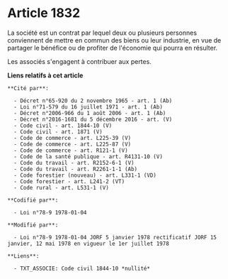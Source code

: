 # Article 1832

La société est un contrat par lequel deux ou plusieurs personnes conviennent de mettre en commun des biens ou leur industrie,
en vue de partager le bénéfice ou de profiter de l'économie qui pourra en résulter.

Les associés s'engagent à contribuer aux pertes.

**Liens relatifs à cet article**

	**Cité par**:

	  - Décret n°65-920 du 2 novembre 1965 - art. 1 (Ab)
	  - Loi n°71-579 du 16 juillet 1971 - art. 1 (Ab)
	  - Décret n°2006-966 du 1 août 2006 - art. 1 (Ab)
	  - Décret n°2016-1681 du 5 décembre 2016 - art. (V)
	  - Code civil - art. 1844-10 (V)
	  - Code civil - art. 1871 (V)
	  - Code de commerce - art. L225-39 (V)
	  - Code de commerce - art. L225-87 (V)
	  - Code de commerce - art. R121-1 (V)
	  - Code de la santé publique - art. R4131-10 (V)
	  - Code du travail - art. R2152-6-1 (V)
	  - Code du travail - art. R2261-1-1 (Ab)
	  - Code forestier (nouveau) - art. L331-1 (VD)
	  - Code forestier - art. L241-2 (VT)
	  - Code rural - art. L531-1 (V)

	**Codifié par**:

	  - Loi n°78-9 1978-01-04

	**Modifié par**:

	  - Loi n°78-9 1978-01-04 JORF 5 janvier 1978 rectificatif JORF 15 janvier, 12 mai 1978 en vigueur le 1er juillet 1978

	**Liens**:

	  - TXT_ASSOCIE: Code civil 1844-10 *nullité*
